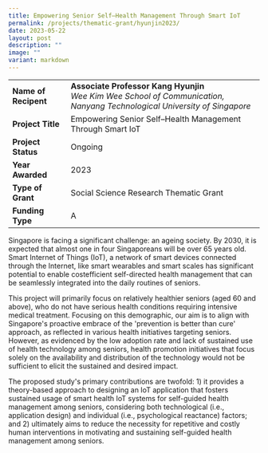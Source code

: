 ```yaml
---
title: Empowering Senior Self–Health Management Through Smart IoT
permalink: /projects/thematic-grant/hyunjin2023/
date: 2023-05-22
layout: post
description: ""
image: ""
variant: markdown
---
```

|  |  |
|---|---|
| **Name of Recipent** | **Associate Professor Kang Hyunjin**<br>_Wee Kim Wee School of Communication, Nanyang Technological University of Singapore_|
| **Project Title** | Empowering Senior Self–Health Management Through Smart IoT |
| **Project Status** | Ongoing |
| **Year Awarded** | 2023 |
| **Type of Grant** | Social Science Research Thematic Grant |
|**Funding Type** | A |

Singapore is facing a significant challenge: an ageing society. By 2030, it is expected that almost one in four Singaporeans will be over 65 years old. Smart Internet of Things (IoT), a network of smart devices connected through the Internet, like smart wearables and smart scales has significant potential to enable costefficient self-directed health management that can be seamlessly integrated into the
daily routines of seniors. 

This project will primarily focus on relatively healthier
seniors (aged 60 and above), who do not have serious health conditions requiring intensive medical treatment. Focusing on this demographic, our aim is to align with Singapore's proactive embrace of the 'prevention is better than cure' approach, as reflected in various health initiatives targeting seniors. However, as evidenced by the
low adoption rate and lack of sustained use of health technology among seniors, health promotion initiatives that focus solely on the availability and distribution of the technology would not be sufficient to elicit the sustained and desired impact.

The proposed study's primary contributions are twofold: 1) it provides a theory-based approach to designing an IoT application that fosters sustained usage of smart health IoT systems for self-guided health management among seniors, considering both technological (i.e., application design) and individual (i.e., psychological
reactance) factors; and 2) ultimately aims to reduce the necessity for repetitive and costly human interventions in motivating and sustaining self-guided health management among seniors.